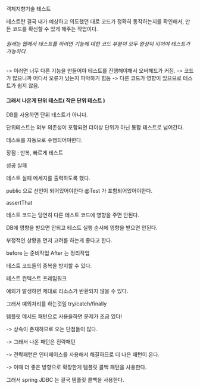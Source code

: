 
객체지향기술
테스트

테스트란 결국 내가 예상하고 의도했던 대로 코드가 정확히 동작하는지를 확인해서, 만든 코드를 확신할 수 있게 해주는 작업이다.


###### 원래는 웹에서 테스트를 하려면 기능에 대한 코드 부분이 모두 완성이 되어야 테스트가 가능하다. 
-> 이러면 너무 다른 기능을 만들어야 테스트를 진행해야해서 오버헤드가 커짐.
-> 코드가 많으니까 어디서 오류가 났는지 파악하기 힘듬
-> 다른 코드가 영향이 있으므로 테스트가 쉽지 않음.

#### 그래서 나온게 단위 테스트( 작은 단위 테스트 )

DB를 사용하면 단위 테스트가 아니다.

단위테스트는 외부 의존성이 포함되면 더이상 단위가 아닌 통합 테스트로 넘어간다. 

테스트를 자동으로 수행되어야한다.

장점 : 반복, 빠르게 테스트

성공 실패

테스트 실패 메세지를 출력하도록 했다. 

public 으로 선언이 되어있어야한다
@Test 가 포함되어있어야한다. 

assertThat

테스트 코드는 당연히 다른 테스트 코드에 영향을 주면 안된다.

DB에 영향을 받으면 안되고 
테스트 실행 순서에 영향을 받으면 안된다.

부정적인 상황을 먼저 고려를 하는게 좋다고 한다. 

before 는 준비작업
After 는 정리작업

테스트 코드들의 중복을 방지할 수 있다.

테스트 컨텍스트 프레임워크 

예외가 발생하면 제대로 리소스가 반환되지 않을 수 있다. 

그래서 예외처리를 하는것임 try/catch/finally

템플릿 메서드 패턴으로 사용을하면 문제가 조금 있다!

-> 상속이 존재하므로 오는 단점들이 많다.

-> 그래서 나온 패턴은 전략패턴

-> 전략패턴은 인터페이스를 사용해서 해결하므로 더 나은 패턴이 온다. 

-> 이때 더 좋은 방향으로 확장한게 템플릿 콜백 패턴을 사용한다. 

그래서 spring JDBC 는 결국 템플릿 콜백을 사용한다. 



